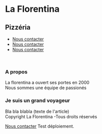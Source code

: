 
<html>
<head>
  <title>La Florentina</title>
</head>
<body>
<h1>La Florentina</h1>
<h2>Pizzéria</h2>

<ul>
<li><a href="#contact"> Nous contacter</a></li>
<li><a href="#contact"> Nous contacter</a></li>
<li><a href="#contact"> Nous contacter</a></li>
</ul>
<br>

<h3>A propos</h3>
<p>La florentina a ouvert ses portes en 2000<br>
Nous sommes une équipe de passionés</p>

<h3>Je suis un grand voyageur</h3>
<p>Bla bla blabla (texte de l'article)<br>
Copyright La Florentina -Tous droits réservés</p>
<a href="#contact"> Nous contacter</a>
Test déploiement.
</body>
</html>